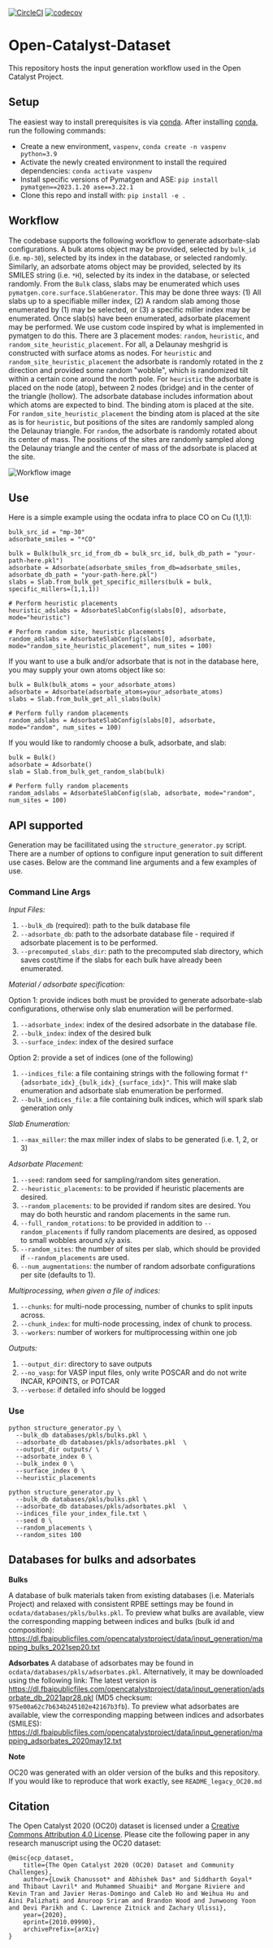 [![CircleCI](https://dl.circleci.com/status-badge/img/gh/Open-Catalyst-Project/Open-Catalyst-Dataset/tree/refactor-v2.svg?style=svg)](https://dl.circleci.com/status-badge/redirect/gh/Open-Catalyst-Project/Open-Catalyst-Dataset/tree/refactor-v2)
[![codecov](https://codecov.io/gh/Open-Catalyst-Project/Open-Catalyst-Dataset/branch/master/graph/badge.svg?token=IZ7J729L6S)](https://codecov.io/gh/Open-Catalyst-Project/Open-Catalyst-Dataset)

# Open-Catalyst-Dataset

This repository hosts the input generation workflow used in the Open Catalyst Project.

## Setup

The easiest way to install prerequisites is via [conda](https://conda.io/docs/index.html). After installing [conda](http://conda.pydata.org/), run the following commands:

* Create a new environment, `vaspenv`, `conda create -n vaspenv python=3.9`
* Activate the newly created environment to install the required dependencies: `conda activate vaspenv`
* Install specific versions of Pymatgen and ASE: `pip install pymatgen==2023.1.20 ase==3.22.1`
* Clone this repo and install with: `pip install -e .`

## Workflow

The codebase supports the following workflow to generate adsorbate-slab configurations. A bulk atoms object may be provided, selected by `bulk_id` (i.e. `mp-30`), selected by its index in the database, or selected randomly.  Similarly, an adsorbate atoms object may be provided, selected by its SMILES string (i.e. `*H`), selected by its index in the database, or selected randomly. From the `Bulk` class, slabs may be enumerated which uses `pymatgen.core.surface.SlabGenerator`. This may be done three ways: (1) All slabs up to a specifiable miller index, (2) A random slab among those enumerated by (1) may be selected, or (3) a specific miller index may be enumerated. Once slab(s) have been enumerated, adsorbate placement may be performed. We use custom code inspired by what is implemented in pymatgen to do this. There are 3 placement modes: `random`, `heuristic`, and `random_site_heuristic_placement`. For all, a Delaunay meshgrid is constructed with surface atoms as nodes. For `heuristic` and `random_site_heuristic_placement` the adsorbate is randomly rotated in the z direction and provided some random "wobble", which is randomized tilt within a certain cone around the north pole.  For `heuristic` the adsorbate is placed on the node (atop), between 2 nodes (bridge) and in the center of the triangle (hollow). The adsorbate database includes information about which atoms are expected to bind. The binding atom is placed at the site. For `random_site_heuristic_placement` the binding atom is placed at the site as is for `heuristic`, but positions of the sites are randomly sampled along the Delaunay triangle. For `random`, the adsorbate is randomly rotated about its center of mass. The positions of the sites are randomly sampled along the Delaunay triangle and the center of mass of the adsorbate is placed at the site.

![Workflow image](ocdata_workflow.png)

## Use
Here is a simple example using the ocdata infra to place CO on Cu (1,1,1):
```
bulk_src_id = "mp-30"
adsorbate_smiles = "*CO"

bulk = Bulk(bulk_src_id_from_db = bulk_src_id, bulk_db_path = "your-path-here.pkl")
adsorbate = Adsorbate(adsorbate_smiles_from_db=adsorbate_smiles, adsorbate_db_path = "your-path-here.pkl")
slabs = Slab.from_bulk_get_specific_millers(bulk = bulk, specific_millers=(1,1,1))

# Perform heuristic placements
heuristic_adslabs = AdsorbateSlabConfig(slabs[0], adsorbate, mode="heuristic")

# Perform random site, heuristic placements
random_adslabs = AdsorbateSlabConfig(slabs[0], adsorbate, mode="random_site_heuristic_placement", num_sites = 100)
```
If you want to use a bulk and/or adsorbate that is not in the database here, you may supply your own atoms object like so:
```
bulk = Bulk(bulk_atoms = your_adsorbate_atoms)
adsorbate = Adsorbate(adsorbate_atoms=your_adsorbate_atoms)
slabs = Slab.from_bulk_get_all_slabs(bulk)

# Perform fully random placements
random_adslabs = AdsorbateSlabConfig(slabs[0], adsorbate, mode="random", num_sites = 100)
```
If you would like to randomly choose a bulk, adsorbate, and slab:
```
bulk = Bulk()
adsorbate = Adsorbate()
slab = Slab.from_bulk_get_random_slab(bulk)

# Perform fully random placements
random_adslabs = AdsorbateSlabConfig(slab, adsorbate, mode="random", num_sites = 100)
```


## API supported

Generation may be facillitated using the `structure_generator.py` script. There are a number of options to configure input generation to suit different use cases. Below are the command line arguments and a few examples of use.

### Command Line Args

*Input Files:*
1. `--bulk_db` (required): path to the bulk database file
2. `--adsorbate_db`: path to the adsorbate database file - required if adsorbate placement is to be performed.
3. `--precomputed_slabs_dir`: path to the precomputed slab directory, which saves cost/time if the slabs for each bulk have already been enumerated.

*Material / adsorbate specification:*

Option 1: provide indices both must be provided to generate adsorbate-slab configurations, otherwise only slab enumeration will be performed.
1. `--adsorbate_index`: index of the desired adsorbate in the database file.
2. `--bulk_index`: index of the desired bulk
3. `--surface_index`: index of the desired surface

Option 2: provide a set of indices (one of the following)
1. `--indices_file`: a file containing strings with the following format `f"{adsorbate_idx}_{bulk_idx}_{surface_idx}"`. This will make slab enumeration and adsorbate slab enumeration be performed.
2. `--bulk_indices_file`: a file containing bulk indices, which will spark slab generation only

*Slab Enumeration:*
1. `--max_miller`: the max miller index of slabs to be generated (i.e. 1, 2, or 3)

*Adsorbate Placement:*
1. `--seed`: random seed for sampling/random sites generation.
2. `--heuristic_placements`: to be provided if heuristic placements are desired.
3. `--random_placements`: to be provided if random sites are desired. You may do both heurstic and random placements in the same run.
4. `--full_random_rotations`: to be provided in addition to `--random_placements` if fully random placements are desired, as opposed to small wobbles around x/y axis.
5. `--random_sites`: the number of sites per slab, which should be provided if `--random_placements` are used.
6. `--num_augmentations`: the number of random adsorbate configurations per site (defaults to 1).

*Multiprocessing, when given a file of indices:*
1. `--chunks`: for multi-node processing, number of chunks to split inputs across.
2. `--chunk_index`: for multi-node processing, index of chunk to process.
3. `--workers`: number of workers for multiprocessing within one job

*Outputs:*
1. `--output_dir`: directory to save outputs
2. `--no_vasp`: for VASP input files, only write POSCAR and do not write INCAR, KPOINTS, or POTCAR
3. `--verbose`: if detailed info should be logged

### Use
```
python structure_generator.py \
  --bulk_db databases/pkls/bulks.pkl \
  --adsorbate_db databases/pkls/adsorbates.pkl  \
  --output_dir outputs/ \
  --adsorbate_index 0 \
  --bulk_index 0 \
  --surface_index 0 \
  --heuristic_placements
```

```
python structure_generator.py \
  --bulk_db databases/pkls/bulks.pkl \
  --adsorbate_db databases/pkls/adsorbates.pkl  \
  --indices_file your_index_file.txt \
  --seed 0 \
  --random_placements \
  --random_sites 100

```


## Databases for bulks and adsorbates

**Bulks**

A database of bulk materials taken from existing databases (i.e. Materials Project) and relaxed with consistent RPBE settings may be found in `ocdata/databases/pkls/bulks.pkl`. To preview what bulks are available, view the corresponding mapping between indices and bulks (bulk id and composition): https://dl.fbaipublicfiles.com/opencatalystproject/data/input_generation/mapping_bulks_2021sep20.txt

**Adsorbates**
A database of adsorbates may be found in `ocdata/databases/pkls/adsorbates.pkl`. Alternatively, it may be downloaded using the following link:
The latest version is https://dl.fbaipublicfiles.com/opencatalystproject/data/input_generation/adsorbate_db_2021apr28.pkl (MD5 checksum: `975e00a62c7b634b245102e42167b3fb`).
To preview what adsorbates are available, view the corresponding mapping between indices and adsorbates (SMILES): https://dl.fbaipublicfiles.com/opencatalystproject/data/input_generation/mapping_adsorbates_2020may12.txt


**Note**

OC20 was generated with an older version of the bulks and this repository. If you would like to reproduce that work exactly, see `README_legacy_OC20.md`

## Citation

The Open Catalyst 2020 (OC20) dataset is licensed under a [Creative Commons Attribution 4.0 License](https://creativecommons.org/licenses/by/4.0/legalcode). Please cite the following paper in any research manuscript using the OC20 dataset:


```
@misc{ocp_dataset,
    title={The Open Catalyst 2020 (OC20) Dataset and Community Challenges},
    author={Lowik Chanussot* and Abhishek Das* and Siddharth Goyal* and Thibaut Lavril* and Muhammed Shuaibi* and Morgane Riviere and Kevin Tran and Javier Heras-Domingo and Caleb Ho and Weihua Hu and Aini Palizhati and Anuroop Sriram and Brandon Wood and Junwoong Yoon and Devi Parikh and C. Lawrence Zitnick and Zachary Ulissi},
    year={2020},
    eprint={2010.09990},
    archivePrefix={arXiv}
}
```
